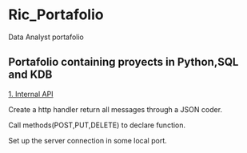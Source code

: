 # Ric_Portafolio
Data Analyst portafolio

## Portafolio containing proyects in Python,SQL and KDB

[1. Internal API](https://github.com/MrRicardoAcuna7/local_API_server)

Create a http handler return all messages through a JSON coder.

Call methods(POST,PUT,DELETE) to declare function.

Set up the server connection in some local port.

